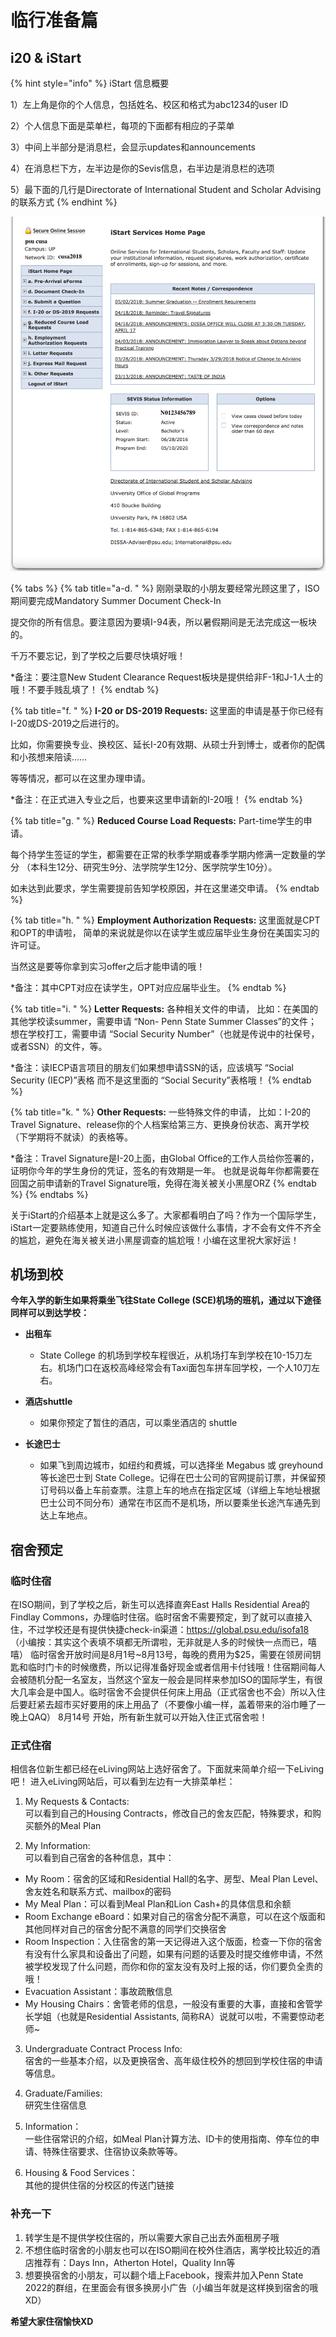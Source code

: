 # 临行准备篇

## i20 & iStart

{% hint style="info" %}
iStart 信息概要

1）左上角是你的个人信息，包括姓名、校区和格式为abc1234的user ID

2）个人信息下面是菜单栏，每项的下面都有相应的子菜单

3）中间上半部分是消息栏，会显示updates和announcements

4）在消息栏下方，左半边是你的Sevis信息，右半边是消息栏的选项

5）最下面的几行是Directorate of International Student and Scholar Advising 的联系方式
{% endhint %}

![](.gitbook/assets/i20%20%281%29.png)

{% tabs %}
{% tab title="a-d.   " %}
刚刚录取的小朋友要经常光顾这里了，ISO期间要完成Mandatory Summer Document Check-In

提交你的所有信息。要注意因为要填I-94表，所以暑假期间是无法完成这一板块的。

千万不要忘记，到了学校之后要尽快填好哦！

\*备注：要注意New Student Clearance Request板块是提供给非F-1和J-1人士的哦！不要手贱乱填了！
{% endtab %}

{% tab title="f.      " %}
**I-20 or DS-2019 Requests:** 这里面的申请是基于你已经有I-20或DS-2019之后进行的。

比如，你需要换专业、换校区、延长I-20有效期、从硕士升到博士，或者你的配偶和小孩想来陪读……

等等情况，都可以在这里办理申请。

\*备注：在正式进入专业之后，也要来这里申请新的I-20哦！
{% endtab %}

{% tab title="g.      " %}
**Reduced Course Load Requests:** Part-time学生的申请。

每个持学生签证的学生，都需要在正常的秋季学期或春季学期内修满一定数量的学分 （本科生12分、研究生9分、法学院学生12分、医学院学生10分）。

如未达到此要求，学生需要提前告知学校原因，并在这里递交申请。
{% endtab %}

{% tab title="h.     " %}
**Employment Authorization Requests:** 这里面就是CPT和OPT的申请啦， 简单的来说就是你以在读学生或应届毕业生身份在美国实习的许可证。

当然这是要等你拿到实习offer之后才能申请的哦！

\*备注：其中CPT对应在读学生，OPT对应应届毕业生。
{% endtab %}

{% tab title="i.      " %}
**Letter Requests:** 各种相关文件的申请， 比如：在美国的其他学校读summer，需要申请 “Non- Penn State Summer Classes”的文件； 想在学校打工，需要申请 “Social Security Number”（也就是传说中的社保号，或者SSN）的文件，等。

\*备注：读IECP语言项目的朋友们如果想申请SSN的话，应该填写 “Social Security \(IECP\)”表格 而不是这里面的 “Social Security”表格哦！
{% endtab %}

{% tab title="k.      " %}
**Other Requests:** 一些特殊文件的申请， 比如：I-20的Travel Signature、release你的个人档案给第三方、更换身份状态、离开学校（下学期将不就读）的表格等。

\*备注：Travel Signature是I-20上面，由Global Office的工作人员给你签署的， 证明你今年的学生身份的凭证，签名的有效期是一年。 也就是说每年你都需要在回国之前申请新的Travel Signature哦，免得在海关被关小黑屋ORZ
{% endtab %}
{% endtabs %}

关于iStart的介绍基本上就是这么多了。大家都看明白了吗？作为一个国际学生，iStart一定要熟练使用，知道自己什么时候应该做什么事情，才不会有文件不齐全的尴尬，避免在海关被关进小黑屋调查的尴尬哦！小编在这里祝大家好运！

## 机场到校

**今年入学的新生如果将乘坐飞往State College \(SCE\)机场的班机，通过以下途径同样可以到达学校：**

* **出租车**

  * State College 的机场到学校车程很近，从机场打车到学校在10-15刀左右。机场门口在返校高峰经常会有Taxi面包车拼车回学校，一个人10刀左右。


* **酒店shuttle**

  * 如果你预定了暂住的酒店，可以乘坐酒店的 shuttle


* **长途巴士**
  * 如果飞到周边城市，如纽约和费城，可以选择坐 Megabus 或 greyhound 等长途巴士到 State College。记得在巴士公司的官网提前订票，并保留预订号码以备上车前查票。注意上车的地点在指定区域（详细上车地址根据巴士公司不同分布）通常在市区而不是机场，所以要乘坐长途汽车通先到达上车地点。

## **宿舍预定**

### 临时住宿

在ISO期间，到了学校之后，新生可以选择直奔East Halls Residential Area的Findlay Commons，办理临时住宿。临时宿舍不需要预定，到了就可以直接入住，不过学校还是有提供快捷check-in渠道：https://global.psu.edu/isofa18 
（小编按：其实这个表填不填都无所谓啦，无非就是人多的时候快一点而已，嘻嘻）
临时宿舍开放时间是8月1号~8月13号，每晚的费用为$25，需要在领房间钥匙和临时门卡的时候缴费，所以记得准备好现金或者信用卡付钱哦！住宿期间每人会被随机分配一名室友，当然这个室友一般会是同样来参加ISO的国际学生，有很大几率会是中国人。临时宿舍不会提供任何床上用品（正式宿舍也不会）所以入住后要赶紧去超市买好要用的床上用品了（不要像小编一样，盖着带来的浴巾睡了一晚上QAQ）
8月14号 开始，所有新生就可以开始入住正式宿舍啦！

### 正式住宿

相信各位新生都已经在eLiving网站上选好宿舍了。下面就来简单介绍一下eLiving吧！
进入eLiving网站后，可以看到左边有一大排菜单栏：

1.	<pr>My Requests & Contacts: <br>
 可以看到自己的Housing Contracts，修改自己的舍友匹配，特殊要求，和购买额外的Meal Plan<pr/>

2.	<pr>My Information: <br>
可以看到自己宿舍的各种信息，其中：<pr/>
  * My Room：宿舍的区域和Residential Hall的名字、房型、Meal Plan Level、舍友姓名和联系方式、mailbox的密码
  *	My Meal Plan：可以看到Meal Plan和Lion Cash+的具体信息和余额
  *	Room Exchange eBoard：如果对自己的宿舍分配不满意，可以在这个版面和其他同样对自己的宿舍分配不满意的同学们交换宿舍
  *	Room Inspection：入住宿舍的第一天记得进入这个版面，检查一下你的宿舍有没有什么家具和设备出了问题，如果有问题的话要及时提交维修申请，不然被学校发现了什么问题，而你和你的室友没有及时上报的话，你们要负全责的哦！
  *	Evacuation Assistant：事故疏散信息
  *	My Housing Chairs：舍管老师的信息，一般没有重要的大事，直接和舍管学长学姐（也就是Residential Assistants, 简称RA）说就可以啦，不需要惊动老师~
  
3.	<pr>Undergraduate Contract Process Info: <br>
 宿舍的一些基本介绍，以及更换宿舍、高年级住校外的想回到学校住宿的申请等信息。<pr/>

4.	<pr>Graduate/Families: <br>
 研究生住宿信息<pr/>

5.	<pr>Information：<br>
 一些住宿常识的介绍，如Meal Plan计算方法、ID卡的使用指南、停车位的申请、特殊住宿要求、住宿协议条款等等。<pr/>

6.	<pr>Housing & Food Services：<br>
 其他的提供住宿的分校区的传送门链接<pr/>

### 补充一下

1. 转学生是不提供学校住宿的，所以需要大家自己出去外面租房子哦
2. 不想住临时宿舍的小朋友也可以在ISO期间在校外住酒店，离学校比较近的酒店推荐有：Days Inn，Atherton Hotel，Quality Inn等
3. 想要换宿舍的小朋友，可以翻个墙上Facebook，搜索并加入Penn State 2022的群组，在里面会有很多换房小广告（小编当年就是这样换到宿舍的哦XD）

**希望大家住宿愉快XD**

